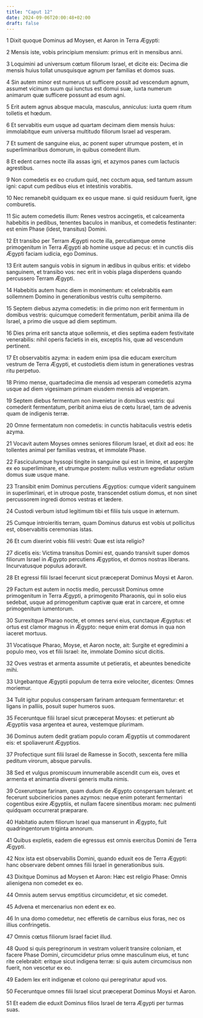 ```yaml
---
title: "Caput 12"
date: 2024-09-06T20:00:48+02:00
draft: false
---
```



1 Dixit quoque Dominus ad Moysen, et Aaron in Terra Ægypti:

2 Mensis iste, vobis principium mensium: primus erit in mensibus anni.

3 Loquimini ad universum cœtum filiorum Israel, et dicite eis: Decima die mensis huius tollat unusquisque agnum per familias et domos suas.

4 Sin autem minor est numerus ut sufficere possit ad vescendum agnum, assumet vicinum suum qui iunctus est domui suæ, iuxta numerum animarum quæ sufficere possunt ad esum agni.

5 Erit autem agnus absque macula, masculus, anniculus: iuxta quem ritum tolletis et hœdum.

6 Et servabitis eum usque ad quartam decimam diem mensis huius: immolabitque eum universa multitudo filiorum Israel ad vesperam.

7 Et sument de sanguine eius, ac ponent super utrumque postem, et in superliminaribus domorum, in quibus comedent illum.

8 Et edent carnes nocte illa assas igni, et azymos panes cum lactucis agrestibus.

9 Non comedetis ex eo crudum quid, nec coctum aqua, sed tantum assum igni: caput cum pedibus eius et intestinis vorabitis.

10 Nec remanebit quidquam ex eo usque mane. si quid residuum fuerit, igne comburetis.

11 Sic autem comedetis illum: Renes vestros accingetis, et calceamenta habebitis in pedibus, tenentes baculos in manibus, et comedetis festinanter: est enim Phase (idest, transitus) Domini.

12 Et transibo per Terram Ægypti nocte illa, percutiamque omne primogenitum in Terra Ægypti ab homine usque ad pecus: et in cunctis diis Ægypti faciam iudicia, ego Dominus.

13 Erit autem sanguis vobis in signum in ædibus in quibus eritis: et videbo sanguinem, et transibo vos: nec erit in vobis plaga disperdens quando percussero Terram Ægypti.

14 Habebitis autem hunc diem in monimentum: et celebrabitis eam sollemnem Domino in generationibus vestris cultu sempiterno.

15 Septem diebus azyma comedetis: in die primo non erit fermentum in domibus vestris: quicumque comederit fermentatum, peribit anima illa de Israel, a primo die usque ad diem septimum.

16 Dies prima erit sancta atque sollemnis, et dies septima eadem festivitate venerabilis: nihil operis facietis in eis, exceptis his, quæ ad vescendum pertinent.

17 Et observabitis azyma: in eadem enim ipsa die educam exercitum vestrum de Terra Ægypti, et custodietis diem istum in generationes vestras ritu perpetuo.

18 Primo mense, quartadecima die mensis ad vesperam comedetis azyma usque ad diem vigesimam primam eiusdem mensis ad vesperam.

19 Septem diebus fermentum non invenietur in domibus vestris: qui comederit fermentatum, peribit anima eius de cœtu Israel, tam de advenis quam de indigenis terræ.

20 Omne fermentatum non comedetis: in cunctis habitaculis vestris edetis azyma.

21 Vocavit autem Moyses omnes seniores filiorum Israel, et dixit ad eos: Ite tollentes animal per familias vestras, et immolate Phase.

22 Fasciculumque hyssopi tingite in sanguine qui est in limine, et aspergite ex eo superliminare, et utrumque postem: nullus vestrum egrediatur ostium domus suæ usque mane.

23 Transibit enim Dominus percutiens Ægyptios: cumque viderit sanguinem in superliminari, et in utroque poste, transcendet ostium domus, et non sinet percussorem ingredi domos vestras et lædere.

24 Custodi verbum istud legitimum tibi et filiis tuis usque in æternum.

25 Cumque introieritis terram, quam Dominus daturus est vobis ut pollicitus est, observabitis ceremonias istas.

26 Et cum dixerint vobis filii vestri: Quæ est ista religio?

27 dicetis eis: Victima transitus Domini est, quando transivit super domos filiorum Israel in Ægypto percutiens Ægyptios, et domos nostras liberans. Incurvatusque populus adoravit.

28 Et egressi filii Israel fecerunt sicut præceperat Dominus Moysi et Aaron.

29 Factum est autem in noctis medio, percussit Dominus omne primogenitum in Terra Ægypti, a primogenito Pharaonis, qui in solio eius sedebat, usque ad primogenitum captivæ quæ erat in carcere, et omne primogenitum iumentorum.

30 Surrexitque Pharao nocte, et omnes servi eius, cunctaque Ægyptus: et ortus est clamor magnus in Ægypto: neque enim erat domus in qua non iaceret mortuus.

31 Vocatisque Pharao, Moyse, et Aaron nocte, ait: Surgite et egredimini a populo meo, vos et filii Israel: ite, immolate Domino sicut dicitis.

32 Oves vestras et armenta assumite ut petieratis, et abeuntes benedicite mihi.

33 Urgebantque Ægyptii populum de terra exire velociter, dicentes: Omnes moriemur.

34 Tulit igitur populus conspersam farinam antequam fermentaretur: et ligans in palliis, posuit super humeros suos.

35 Feceruntque filii Israel sicut præceperat Moyses: et petierunt ab Ægyptiis vasa argentea et aurea, vestemque plurimam.

36 Dominus autem dedit gratiam populo coram Ægyptiis ut commodarent eis: et spoliaverunt Ægyptios.

37 Profectique sunt filii Israel de Ramesse in Socoth, sexcenta fere millia peditum virorum, absque parvulis.

38 Sed et vulgus promiscuum innumerabile ascendit cum eis, oves et armenta et animantia diversi generis multa nimis.

39 Coxeruntque farinam, quam dudum de Ægypto conspersam tulerant: et fecerunt subcinericios panes azymos: neque enim poterant fermentari cogentibus exire Ægyptiis, et nullam facere sinentibus moram: nec pulmenti quidquam occurrerat præparare.

40 Habitatio autem filiorum Israel qua manserunt in Ægypto, fuit quadringentorum triginta annorum.

41 Quibus expletis, eadem die egressus est omnis exercitus Domini de Terra Ægypti.

42 Nox ista est observabilis Domini, quando eduxit eos de Terra Ægypti: hanc observare debent omnes filii Israel in generationibus suis.

43 Dixitque Dominus ad Moysen et Aaron: Hæc est religio Phase: Omnis alienigena non comedet ex eo.

44 Omnis autem servus emptitius circumcidetur, et sic comedet.

45 Advena et mercenarius non edent ex eo.

46 In una domo comedetur, nec efferetis de carnibus eius foras, nec os illius confringetis.

47 Omnis cœtus filiorum Israel faciet illud.

48 Quod si quis peregrinorum in vestram voluerit transire coloniam, et facere Phase Domini, circumcidetur prius omne masculinum eius, et tunc rite celebrabit: eritque sicut indigena terræ: si quis autem circumcisus non fuerit, non vescetur ex eo.

49 Eadem lex erit indigenæ et colono qui peregrinatur apud vos.

50 Feceruntque omnes filii Israel sicut præceperat Dominus Moysi et Aaron.

51 Et eadem die eduxit Dominus filios Israel de terra Ægypti per turmas suas.

